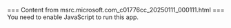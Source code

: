 === Content from msrc.microsoft.com_c01776cc_20250111_000111.html ===
You need to enable JavaScript to run this app.
